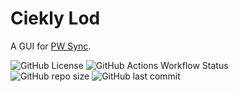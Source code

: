 # Ciekly Lod
A GUI for [PW Sync](https://github.com/PW-Sync).

![GitHub License](https://img.shields.io/github/license/PW-Sync/ciekly_lod)
![GitHub Actions Workflow Status](https://img.shields.io/github/actions/workflow/status/PW-Sync/ciekly_lod/rust.yml)
<br>
![GitHub repo size](https://img.shields.io/github/repo-size/PW-Sync/ciekly_lod)
![GitHub last commit](https://img.shields.io/github/last-commit/PW-Sync/ciekly_lod)
